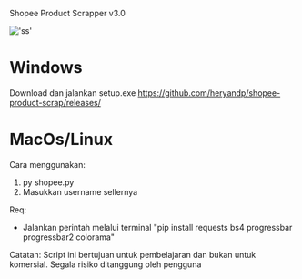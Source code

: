 Shopee Product Scrapper v3.0

!['ss'](https://user-images.githubusercontent.com/10804727/182760421-eacfcf19-3a67-4902-b637-c5f487e9de0b.png)


Windows
========
Download dan jalankan setup.exe
https://github.com/heryandp/shopee-product-scrap/releases/


MacOs/Linux
===========
Cara menggunakan:
1. py shopee.py
2. Masukkan username sellernya

Req:
- Jalankan perintah melalui terminal "pip install requests bs4 progressbar progressbar2 colorama"

Catatan:
Script ini bertujuan untuk pembelajaran dan bukan untuk komersial. Segala risiko ditanggung oleh pengguna